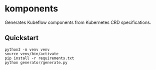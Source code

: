 # komponents

Generates Kubeflow components from Kubernetes CRD specifications.

## Quickstart
```
python3 -m venv venv
source venv/bin/activate
pip install -r requirements.txt
python generator/generate.py
```
